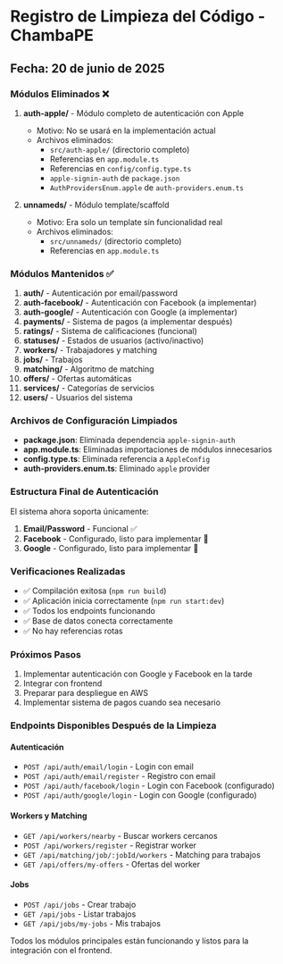 # Registro de Limpieza del Código - ChambaPE

## Fecha: 20 de junio de 2025

### Módulos Eliminados ❌

1. **auth-apple/** - Módulo completo de autenticación con Apple

   - Motivo: No se usará en la implementación actual
   - Archivos eliminados:
     - `src/auth-apple/` (directorio completo)
     - Referencias en `app.module.ts`
     - Referencias en `config/config.type.ts`
     - `apple-signin-auth` de `package.json`
     - `AuthProvidersEnum.apple` de `auth-providers.enum.ts`

2. **unnameds/** - Módulo template/scaffold
   - Motivo: Era solo un template sin funcionalidad real
   - Archivos eliminados:
     - `src/unnameds/` (directorio completo)
     - Referencias en `app.module.ts`

### Módulos Mantenidos ✅

1. **auth/** - Autenticación por email/password
2. **auth-facebook/** - Autenticación con Facebook (a implementar)
3. **auth-google/** - Autenticación con Google (a implementar)
4. **payments/** - Sistema de pagos (a implementar después)
5. **ratings/** - Sistema de calificaciones (funcional)
6. **statuses/** - Estados de usuarios (activo/inactivo)
7. **workers/** - Trabajadores y matching
8. **jobs/** - Trabajos
9. **matching/** - Algoritmo de matching
10. **offers/** - Ofertas automáticas
11. **services/** - Categorías de servicios
12. **users/** - Usuarios del sistema

### Archivos de Configuración Limpiados

- **package.json**: Eliminada dependencia `apple-signin-auth`
- **app.module.ts**: Eliminadas importaciones de módulos innecesarios
- **config.type.ts**: Eliminada referencia a `AppleConfig`
- **auth-providers.enum.ts**: Eliminado `apple` provider

### Estructura Final de Autenticación

El sistema ahora soporta únicamente:

1. **Email/Password** - Funcional ✅
2. **Facebook** - Configurado, listo para implementar 🔄
3. **Google** - Configurado, listo para implementar 🔄

### Verificaciones Realizadas

- ✅ Compilación exitosa (`npm run build`)
- ✅ Aplicación inicia correctamente (`npm run start:dev`)
- ✅ Todos los endpoints funcionando
- ✅ Base de datos conecta correctamente
- ✅ No hay referencias rotas

### Próximos Pasos

1. Implementar autenticación con Google y Facebook en la tarde
2. Integrar con frontend
3. Preparar para despliegue en AWS
4. Implementar sistema de pagos cuando sea necesario

### Endpoints Disponibles Después de la Limpieza

#### Autenticación

- `POST /api/auth/email/login` - Login con email
- `POST /api/auth/email/register` - Registro con email
- `POST /api/auth/facebook/login` - Login con Facebook (configurado)
- `POST /api/auth/google/login` - Login con Google (configurado)

#### Workers y Matching

- `GET /api/workers/nearby` - Buscar workers cercanos
- `POST /api/workers/register` - Registrar worker
- `GET /api/matching/job/:jobId/workers` - Matching para trabajos
- `GET /api/offers/my-offers` - Ofertas del worker

#### Jobs

- `POST /api/jobs` - Crear trabajo
- `GET /api/jobs` - Listar trabajos
- `GET /api/jobs/my-jobs` - Mis trabajos

Todos los módulos principales están funcionando y listos para la integración con el frontend.
